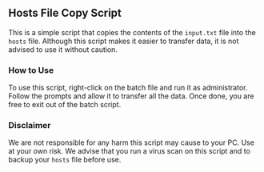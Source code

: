## Hosts File Copy Script

This is a simple script that copies the contents of the `input.txt` file into the `hosts` file. Although this script makes it easier to transfer data, it is not advised to use it without caution.

### How to Use

To use this script, right-click on the batch file and run it as administrator. Follow the prompts and allow it to transfer all the data. Once done, you are free to exit out of the batch script.

### Disclaimer

We are not responsible for any harm this script may cause to your PC. Use at your own risk. We advise that you run a virus scan on this script and to backup your `hosts` file before use.
